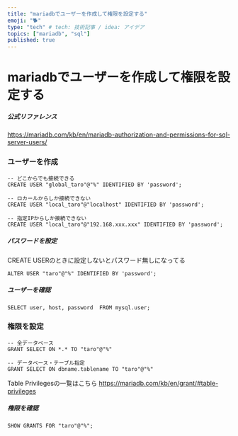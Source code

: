 ```yaml
---
title: "mariadbでユーザーを作成して権限を設定する"
emoji: "🐕"
type: "tech" # tech: 技術記事 / idea: アイデア
topics: ["mariadb", "sql"]
published: true
---
```

# mariadbでユーザーを作成して権限を設定する
##### 公式リファレンス
https://mariadb.com/kb/en/mariadb-authorization-and-permissions-for-sql-server-users/
  
### ユーザーを作成
~~~
-- どこからでも接続できる
CREATE USER "global_taro"@"%" IDENTIFIED BY 'password';

-- ロカールからしか接続できない
CREATE USER "local_taro"@"localhost" IDENTIFIED BY 'password';

-- 指定IPからしか接続できない
CREATE USER "local_taro"@"192.168.xxx.xxx" IDENTIFIED BY 'password';
~~~
  
##### パスワードを設定
CREATE USERのときに設定しないとパスワード無しになってる
~~~
ALTER USER "taro"@"%" IDENTIFIED BY 'password';
~~~
  
##### ユーザーを確認
~~~
SELECT user, host, password  FROM mysql.user;
~~~
  
### 権限を設定
~~~
-- 全データベース
GRANT SELECT ON *.* TO "taro"@"%"

-- データベース・テーブル指定
GRANT SELECT ON dbname.tablename TO "taro"@"%"
~~~
Table Privilegesの一覧はこちら
https://mariadb.com/kb/en/grant/#table-privileges
  
##### 権限を確認
~~~
SHOW GRANTS FOR "taro"@"%";
~~~
